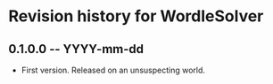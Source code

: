 # Revision history for WordleSolver

## 0.1.0.0 -- YYYY-mm-dd

* First version. Released on an unsuspecting world.
